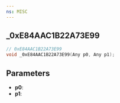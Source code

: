 ```yaml
---
ns: MISC
---
```

## _0xE84AAC1B22A73E99

```c
// 0xE84AAC1B22A73E99
void _0xE84AAC1B22A73E99(Any p0, Any p1);
```

## Parameters
* **p0**:
* **p1**:
